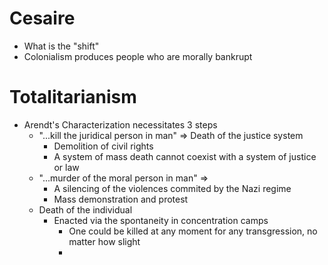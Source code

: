 # Cesaire

- What is the "shift"
- Colonialism produces people who are morally bankrupt

# Totalitarianism

- Arendt's Characterization necessitates 3 steps
    - "...kill the juridical person in man"  => Death of the justice system
        - Demolition of civil rights
        - A system of mass death cannot coexist with a system of justice or law
    - "...murder of the moral person in man" => 
        - A silencing of the violences commited by the Nazi regime
        - Mass demonstration and protest 
    - Death of the individual
        - Enacted via the spontaneity in concentration camps
            - One could be killed at any moment for any transgression, no matter
            how slight
            - 
